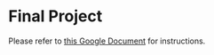 # Final Project
Please refer to [this Google Document](https://drive.google.com/open?id=1RYNenlBUgVF-Xi1lpzVRfV9OV9-jd6Hiq0HAYjuneEg) for instructions.
